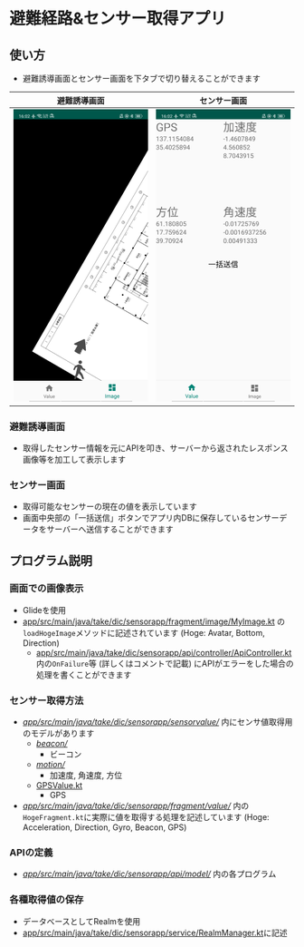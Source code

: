 # 避難経路&センサー取得アプリ
## 使い方
- 避難誘導画面とセンサー画面を下タブで切り替えることができます

| 避難誘導画面 | センサー画面 |
| ------ | ------ |
| <img src="Image/map.png" width="300"> | <img src="Image/value.png" width="300"> |

### 避難誘導画面
- 取得したセンサー情報を元にAPIを叩き、サーバーから返されたレスポンス画像等を加工して表示します

### センサー画面
- 取得可能なセンサーの現在の値を表示しています
- 画面中央部の「一括送信」ボタンでアプリ内DBに保存しているセンサーデータをサーバーへ送信することができます

## プログラム説明
### 画面での画像表示
- Glideを使用
- [app/src/main/java/take/dic/sensorapp/fragment/image/MyImage.kt](app/src/main/java/take/dic/sensorapp/fragment/image/MyImage.kt) の`loadHogeImage`メソッドに記述されています (Hoge: Avatar, Bottom, Direction)
    - [app/src/main/java/take/dic/sensorapp/api/controller/ApiController.kt](app/src/main/java/take/dic/sensorapp/api/controller/ApiController.kt) 内の`OnFailure`等 (詳しくはコメントで記載) にAPIがエラーをした場合の処理を書くことができます

### センサー取得方法
- *[app/src/main/java/take/dic/sensorapp/sensorvalue/](app/src/main/java/take/dic/sensorapp/sensorvalue)* 内にセンサ値取得用のモデルがあります
    -  *[beacon/](app/src/main/java/take/dic/sensorapp/sensorvalue/beacon)*
        -  ビーコン
    -  *[motion/](app/src/main/java/take/dic/sensorapp/sensorvalue/motion)*
        -  加速度, 角速度, 方位
    -  [GPSValue.kt](app/src/main/java/take/dic/sensorapp/sensorvalue/GPSValue.kt)
        -  GPS
- *[app/src/main/java/take/dic/sensorapp/fragment/value/](app/src/main/java/take/dic/sensorapp/fragment/value)* 内の`HogeFragment.kt`に実際に値を取得する処理を記述しています (Hoge: Acceleration, Direction, Gyro, Beacon, GPS)

### APIの定義
- *[app/src/main/java/take/dic/sensorapp/api/model/](app/src/main/java/take/dic/sensorapp/api/model)* 内の各プログラム

### 各種取得値の保存
- データベースとしてRealmを使用
- [app/src/main/java/take/dic/sensorapp/service/RealmManager.kt](app/src/main/java/take/dic/sensorapp/service/RealmManager.kt)に記述
